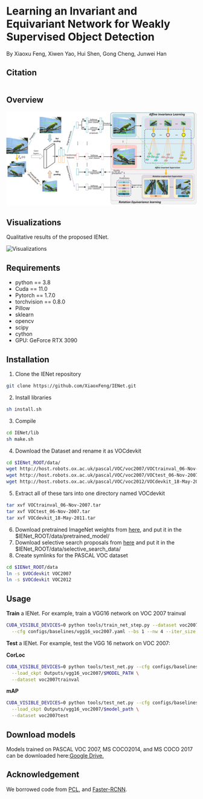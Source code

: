 # Learning an Invariant and Equivariant Network for Weakly Supervised Object Detection
By Xiaoxu Feng, Xiwen Yao, Hui Shen, Gong Cheng, Junwei Han
## Citation
```bash

```
## Overview
![Overview](https://github.com/XiaoxFeng/IENet/blob/main/Overview.jpg)

## Visualizations
Qualitative results of the proposed IENet.

![Visualizations](https://github.com/XiaoxFeng/IENet/blob/main/results.jpg)
## Requirements
* python == 3.8 <br>
* Cuda == 11.0 <br>
* Pytorch == 1.7.0 <br>
* torchvision == 0.8.0 <br>
* Pillow <br>
* sklearn <br>
* opencv <br>
* scipy <br>
* cython <br>
* GPU: GeForce RTX 3090
## Installation
1. Clone the IENet repository
```bash
git clone https://github.com/XiaoxFeng/IENet.git
``` 
2. Install libraries
```bash
sh install.sh
```
3. Compile
```bash
cd IENet/lib
sh make.sh
```
4. Download the Dataset and rename it as VOCdevkit
```bash
cd $IENet_ROOT/data/
wget http://host.robots.ox.ac.uk/pascal/VOC/voc2007/VOCtrainval_06-Nov-2007.tar
wget http://host.robots.ox.ac.uk/pascal/VOC/voc2007/VOCtest_06-Nov-2007.tar
wget http://host.robots.ox.ac.uk/pascal/VOC/voc2012/VOCdevkit_18-May-2011.tar
```
5. Extract all of these tars into one directory named VOCdevkit
```bash
tar xvf VOCtrainval_06-Nov-2007.tar
tar xvf VOCtest_06-Nov-2007.tar
tar xvf VOCdevkit_18-May-2011.tar
```
6. Download pretrained ImageNet weights from [here](https://drive.google.com/drive/folders/0B1_fAEgxdnvJSmF3YUlZcHFqWTQ), and put it in the $IENet_ROOT/data/pretrained_model/
7. Download selective search proposals from [here](https://drive.google.com/drive/folders/1VyB7k8U0eUmP0EafpaDGXKEx3R5NSr6T?usp=sharing) and put it in the $IENet_ROOT/data/selective_search_data/
8. Create symlinks for the PASCAL VOC dataset
```bash
cd $IENet_ROOT/data
ln -s $VOCdevkit VOC2007
ln -s $VOCdevkit VOC2012
```
## Usage
**Train** a IENet. For example, train a VGG16 network on VOC 2007 trainval
```bash
CUDA_VISIBLE_DEVICES=0 python tools/train_net_step.py --dataset voc2007 \
  --cfg configs/baselines/vgg16_voc2007.yaml --bs 1 --nw 4 --iter_size 4
```
**Test** a IENet. For example, test the VGG 16 network on VOC 2007:

**CorLoc**
```bash
CUDA_VISIBLE_DEVICES=0 python tools/test_net.py --cfg configs/baselines/vgg16_voc2007.yaml \
  --load_ckpt Outputs/vgg16_voc2007/$MODEL_PATH \
  --dataset voc2007trainval
```
**mAP**
```bash
CUDA_VISIBLE_DEVICES=0 python tools/test_net.py --cfg configs/baselines/vgg16_voc2007.yaml \
  --load_ckpt Outputs/vgg16_voc2007/$model_path \
  --dataset voc2007test
```
## Download models
Models trained on PASCAL VOC 2007, MS COCO2014, and MS COCO 2017 can be downloaded here:[Google Drive.](https://drive.google.com/drive/folders/1xulStA_PCnd3bppfoKLQUc6OT_Wzbp2p?usp=sharing)
## Acknowledgement
We borrowed code from [PCL](https://github.com/ppengtang/pcl.pytorch), and [Faster-RCNN](https://github.com/jwyang/faster-rcnn.pytorch).
